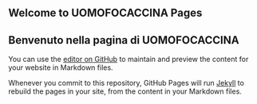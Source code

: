 ## Welcome to UOMOFOCACCINA Pages
## Benvenuto nella pagina di UOMOFOCACCINA
You can use the [editor on GitHub](https://github.com/uomofocaccina96/home/edit/gh-pages/index.md) to maintain and preview the content for your website in Markdown files.

Whenever you commit to this repository, GitHub Pages will run [Jekyll](https://jekyllrb.com/) to rebuild the pages in your site, from the content in your Markdown files.


